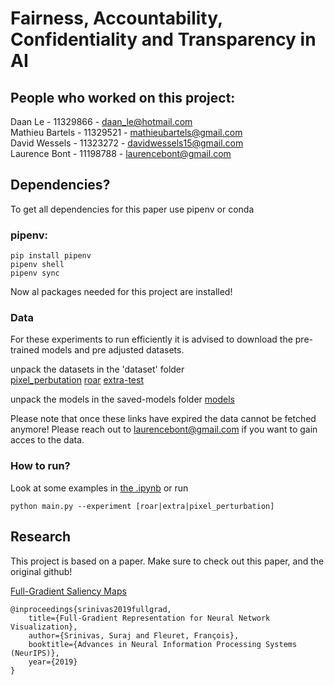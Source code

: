 # Fairness, Accountability, Confidentiality and Transparency in AI
## People who worked on this project:
Daan Le - 11329866 - daan_le@hotmail.com\
Mathieu Bartels - 11329521 - mathieubartels@gmail.com\
David Wessels - 11323272 - davidwessels15@gmail.com\
Laurence Bont - 11198788 - laurencebont@gmail.com
## Dependencies?
To get all dependencies for this paper use pipenv or conda

### pipenv:
`pip install pipenv`\
`pipenv shell`\
`pipenv sync`

Now al packages needed for this project are installed!

### Data
For these experiments to run efficiently it is advised to download the pre-trained models and pre adjusted datasets.

unpack the datasets in the 'dataset' folder\
[pixel_perbutation](https://we.tl/t-vRK8oyPxoo)
[roar](https://we.tl/t-6EMIrE3Kct)
[extra-test](https://we.tl/t-9SXz30whky)

unpack the models in the saved-models folder
[models](https://we.tl/t-1n8BFJlouY)

Please note that once these links have expired the data cannot be fetched anymore! Please reach out to laurencebont@gmail.com if you want to gain acces to the data.

### How to run?

Look at some examples in [the .ipynb](https://github.com/LaurenceBont/fact-full-grad-uva/blob/master/results.ipynb)
or run

`python main.py --experiment [roar|extra|pixel_perturbation]`

## Research
This project is based on a paper. Make sure to check out this paper, and the original github! 

[Full-Gradient Saliency Maps](https://github.com/idiap/fullgrad-saliency)

```
@inproceedings{srinivas2019fullgrad,
    title={Full-Gradient Representation for Neural Network Visualization},
    author={Srinivas, Suraj and Fleuret, François},
    booktitle={Advances in Neural Information Processing Systems (NeurIPS)},
    year={2019}
}
```
